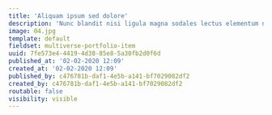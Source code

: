 ```yaml
---
title: 'Aliquam ipsum sed dolore'
description: 'Nunc blandit nisi ligula magna sodales lectus elementum non. Integer id venenatis velit.'
image: 04.jpg
template: default
fieldset: multiverse-portfolio-item
uuid: 7fe573e4-4419-4d38-85e8-5a30fb2d0f6d
published_at: '02-02-2020 12:09'
created_at: '02-02-2020 12:09'
published_by: c476781b-daf1-4e5b-a141-bf7029082df2
created_by: c476781b-daf1-4e5b-a141-bf7029082df2
routable: false
visibility: visible
---
```


